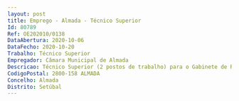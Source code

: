 ```yaml
--- 
layout: post
title: Emprego - Almada - Técnico Superior
Id: 80789
Ref: OE202010/0138
DataAbertura: 2020-10-06
DataFecho: 2020-10-20
Trabalho: Técnico Superior
Empregador: Câmara Municipal de Almada
Descricao: Técnico Superior (2 postos de trabalho) para o Gabinete de Recrutamento e Seleção do Departamento de Recursos Humanos, da Secretaria Geral.1. Licenciatura em Psicologia formação para aplicação do método de seleção   avaliação psicológica  Experiência em procedimentos concursais  gestão e acompanhamento de estágios profissionais, entre outras atividades.2. Licenciatura em Direito, Recursos Humanos, Administração Pública  Experiência na área do recrutamento   procedimentos concursais  mobilidades   contratação em regime de prestação de serviços (avenças e tarefas), entre outras atividades.
CodigoPostal: 2800-158 ALMADA
Concelho: Almada
Distrito: Setúbal
--- 
```

